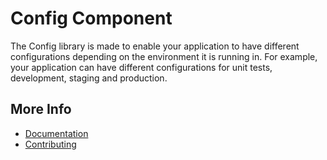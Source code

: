 # Config Component

The Config library is made to enable your application to have different configurations depending on the environment it is running in. For example, your application can have different configurations for unit tests, development, staging and production. 

## More Info
- [Documentation](https://docs.qubusphp.com/config/)
- [Contributing](https://docs.qubusphp.com/contributing/)
